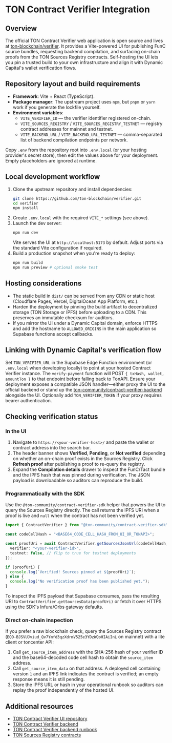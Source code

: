 # TON Contract Verifier Integration

## Overview

The official TON Contract Verifier web application is open source and lives at
[ton-blockchain/verifier](https://github.com/ton-blockchain/verifier). It
provides a Vite-powered UI for publishing FunC source bundles, requesting
backend compilation, and surfacing on-chain proofs from the TON Sources Registry
contracts. Self-hosting the UI lets you pin a trusted build to your own
infrastructure and align it with Dynamic Capital's wallet verification flows.

## Repository layout and build requirements

- **Framework**: Vite + React (TypeScript).
- **Package manager**: The upstream project uses `npm`, but `pnpm` or `yarn`
  work if you generate the lockfile yourself.
- **Environment variables**:
  - `VITE_VERIFIER_ID` — the verifier identifier registered on-chain.
  - `VITE_SOURCES_REGISTRY` / `VITE_SOURCES_REGISTRY_TESTNET` — registry
    contract addresses for mainnet and testnet.
  - `VITE_BACKEND_URL` / `VITE_BACKEND_URL_TESTNET` — comma-separated list of
    backend compilation endpoints per network.

Copy `.env` from the repository root into `.env.local` (or your hosting
provider's secret store), then edit the values above for your deployment. Empty
placeholders are ignored at runtime.

## Local development workflow

1. Clone the upstream repository and install dependencies:
   ```bash
   git clone https://github.com/ton-blockchain/verifier.git
   cd verifier
   npm install
   ```
2. Create `.env.local` with the required `VITE_*` settings (see above).
3. Launch the dev server:
   ```bash
   npm run dev
   ```
   Vite serves the UI at `http://localhost:5173` by default. Adjust ports via
   the standard Vite configuration if required.
4. Build a production snapshot when you're ready to deploy:
   ```bash
   npm run build
   npm run preview # optional smoke test
   ```

## Hosting considerations

- The static build in `dist/` can be served from any CDN or static host
  (Cloudflare Pages, Vercel, DigitalOcean App Platform, etc.).
- Harden the deployment by pinning the build artifact to decentralized storage
  (TON Storage or IPFS) before uploading to a CDN. This preserves an immutable
  checksum for auditors.
- If you mirror the UI under a Dynamic Capital domain, enforce HTTPS and add the
  hostname to `ALLOWED_ORIGINS` in the main application so Supabase functions
  accept callbacks.

## Linking with Dynamic Capital's verification flow

Set `TON_VERIFIER_URL` in the Supabase Edge Function environment (or
`.env.local` when developing locally) to point at your hosted Contract Verifier
instance. The `verify-payment` function will POST
`{ txHash, wallet, amountTon }` to that endpoint before falling back to TonAPI.
Ensure your deployment exposes a compatible JSON handler—either proxy the UI to
the official backend or stand up the
[ton-community/contract-verifier-backend](https://github.com/ton-community/contract-verifier-backend)
alongside the UI. Optionally add `TON_VERIFIER_TOKEN` if your proxy requires
bearer authentication.

## Checking verification status

### In the UI

1. Navigate to `https://<your-verifier-host>/` and paste the wallet or contract
   address into the search bar.
2. The header banner shows **Verified**, **Pending**, or **Not verified**
   depending on whether an on-chain proof exists in the Sources Registry. Click
   **Refresh proof** after publishing a proof to re-query the registry.
3. Expand the **Compilation details** drawer to inspect the FunC/Tact bundle and
   the IPFS hash that was pinned during verification. The JSON payload is
   downloadable so auditors can reproduce the build.

### Programmatically with the SDK

Use the `@ton-community/contract-verifier-sdk` helper that powers the UI to
query the Sources Registry directly. The call returns the IPFS URI when a proof
is live and `null` when the contract has not been verified yet.

```ts
import { ContractVerifier } from "@ton-community/contract-verifier-sdk";

const codeCellHash = "<BASE64_CODE_CELL_HASH_FROM_UI_OR_TONAPI>";

const proofUri = await ContractVerifier.getSourcesJsonUrl(codeCellHash, {
  verifier: "<your-verifier-id>",
  testnet: false, // flip to true for testnet deployments
});

if (proofUri) {
  console.log(`Verified! Sources pinned at ${proofUri}`);
} else {
  console.log("No verification proof has been published yet.");
}
```

To inspect the IPFS payload that Supabase consumes, pass the resulting URI to
`ContractVerifier.getSourcesData(proofUri)` or fetch it over HTTPS using the
SDK's Infura/Orbs gateway defaults.

### Direct on-chain inspection

If you prefer a raw blockchain check, query the Sources Registry contract
(`EQD-BJSVUJviud_Qv7Ymfd3qzXdrmV525e3YDzWQoHIAiInL` on mainnet) with a lite
client or toncenter API:

1. Call `get_source_item_address` with the SHA-256 hash of your verifier ID and
   the base64-decoded code cell hash to obtain the `source_item` address.
2. Call `get_source_item_data` on that address. A deployed cell containing
   version `1` and an IPFS link indicates the contract is verified; an empty
   response means it is still pending.
3. Store the IPFS URL or hash in your operational runbook so auditors can replay
   the proof independently of the hosted UI.

## Additional resources

- [TON Contract Verifier UI repository](https://github.com/ton-blockchain/verifier)
- [TON Contract Verifier backend](https://github.com/ton-community/contract-verifier-backend)
- [TON Contract Verifier backend runbook](./ton-contract-verifier-backend.md)
- [TON Sources Registry contracts](https://github.com/ton-community/contract-verifier-contracts)
